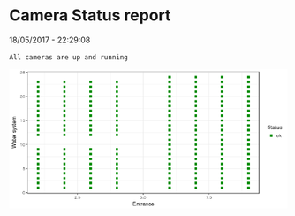 Camera Status report
================
18/05/2017 - 22:29:08

    All cameras are up and running

![](camreport_files/figure-markdown_github/unnamed-chunk-2-1.png)
